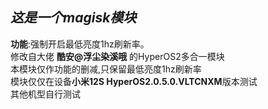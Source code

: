 *这是一个magisk模块*  
---
**功能**:强制开启最低亮度1hz刷新率。  
修改自大佬  **酷安@浮尘染溪哦**  的HyperOS2多合一模块  
本模块仅作功能的删减,只保留最低亮度1hz刷新率  
模块仅仅在设备**小米12S HyperOS2.0.5.0.VLTCNXM**版本测试  
其他机型自行测试
